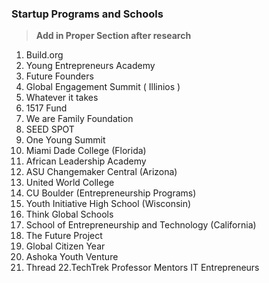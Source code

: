 ### Startup Programs and Schools

> **Add in Proper Section after research**

1. Build.org
2. Young Entrepreneurs Academy
3. Future Founders
4. Global Engagement Summit ( Illinios )
5. Whatever it takes
6. 1517 Fund
7. We are Family Foundation
8. SEED SPOT
9. One Young Summit
10. Miami Dade College (Florida)
11. African Leadership Academy
12. ASU Changemaker Central (Arizona)
13. United World College
14. CU Boulder (Entrepreneurship Programs)
15. Youth Initiative High School (Wisconsin)
16. Think Global Schools
17. School of Entrepreneurship and Technology (California)
18. The Future Project
19. Global Citizen Year
20. Ashoka Youth Venture
21. Thread 
22.TechTrek Professor Mentors IT Entrepreneurs
